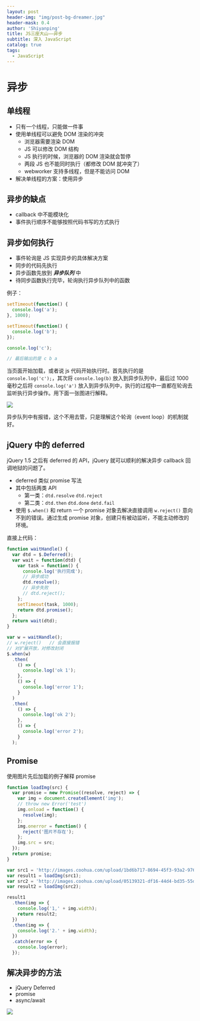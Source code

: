 ```yaml
---
layout: post
header-img: "img/post-bg-dreamer.jpg"
header-mask: 0.4
author: 'Shiyanping'
title: JS三座大山——异步
subtitle: 深入 JavaScript
catalog: true
tags: 
  - JavaScript
---
```


# 异步

## 单线程

- 只有一个线程，只能做一件事
- 使用单线程可以避免 DOM 渲染的冲突
  - 浏览器需要渲染 DOM
  - JS 可以修改 DOM 结构
  - JS 执行的时候，浏览器的 DOM 渲染就会暂停
  - 两段 JS 也不能同时执行（都修改 DOM 就冲突了）
  - webworker 支持多线程，但是不能访问 DOM
- 解决单线程的方案：使用异步

<!-- more -->

## 异步的缺点

- callback 中不能模块化
- 事件执行顺序不能够按照代码书写的方式执行

## 异步如何执行

- 事件轮询是 JS 实现异步的具体解决方案
- 同步的代码先执行
- 异步函数先放到 **_异步队列_** 中
- 待同步函数执行完毕，轮询执行异步队列中的函数

例子：

```javascript
setTimeout(function() {
  console.log('a');
}, 1000);

setTimeout(function() {
  console.log('b');
});

console.log('c');

// 最后输出的是 c b a
```

当页面开始加载，或者说 js 代码开始执行时。首先执行的是`console.log('c');`，其次将 `console.log(b)` 放入到异步队列中，最后过 1000 毫秒之后将 `console.log('a')` 放入到异步队列中，执行的过程中一直都在轮询去监听执行异步操作。用下面一张图进行解释。

![](https://user-gold-cdn.xitu.io/2018/7/19/164b2bc9309a8081?w=1488&h=664&f=jpeg&s=167328)

异步队列中有报错，这个不用去管，只是理解这个轮询（event loop）的机制就好。

## jQuery 中的 deferred

jQuery 1.5 之后有 deferred 的 API，jQuery 就可以顺利的解决异步 callback 回调地狱的问题了。

- deferred 类似 promise 写法
- 其中包括两类 API
  - 第一类：`dtd.resolve` `dtd.reject`
  - 第二类：`dtd.then` `dtd.done` `detd.fail`
- 使用 `$.when()` 和 return 一个 promise 对象去解决直接调用 `w.reject()` 意向不到的错误。通过生成 promise 对象，创建只有被动监听，不能主动修改的环境。

直接上代码：

```javascript
function waitHandle() {
  var dtd = $.Deferred();
  var wait = function(dtd) {
    var task = function() {
      console.log('执行完成');
      // 异步成功
      dtd.resolve();
      // 异步失败
      // dtd.reject();
    };
    setTimeout(task, 1000);
    return dtd.promise();
  };
  return wait(dtd);
}

var w = waitHandle();
// w.reject()   // 会直接报错
// 对扩展开放，对修改封闭
$.when(w)
  .then(
    () => {
      console.log('ok 1');
    },
    () => {
      console.log('error 1');
    }
  )
  .then(
    () => {
      console.log('ok 2');
    },
    () => {
      console.log('error 2');
    }
  );
```

## Promise

使用图片先后加载的例子解释 promise

```javascript
function loadImg(src) {
  var promise = new Promise((resolve, reject) => {
    var img = document.createElement('img');
    // throw new Error('test')
    img.onload = function() {
      resolve(img);
    };
    img.onerror = function() {
      reject('图片不存在');
    };
    img.src = src;
  });
  return promise;
}

var src1 = 'http://images.coohua.com/upload/1bd6b717-8694-45f3-93a2-9766997524fe.jpg';
var result1 = loadImg(src1);
var src2 = 'http://images.coohua.com/upload/05139321-df16-44d4-bd35-55db7d298a421.jpg';
var result2 = loadImg(src2);

result1
  .then(img => {
    console.log('1,' + img.width);
    return result2;
  })
  .then(img => {
    console.log('2.' + img.width);
  })
  .catch(error => {
    console.log(error);
  });
```

## 解决异步的方法

- jQuery Deferred
- promise
- async/await

![](https://user-gold-cdn.xitu.io/2018/7/19/164b2bc578c59910?w=1488&h=664&f=jpeg&s=167328)
